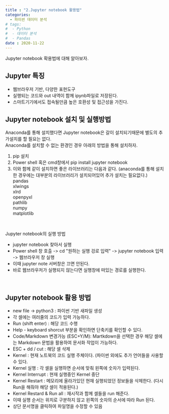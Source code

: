 ```yaml
---
title : "2.Jupyter notebook 활용법"
categories:
  - 파이썬 데이터 분석
# tags:
#  - Python
#  - 데이터 분석
#  - Pandas
date : 2020-11-22
---
```



Jupyter notebook 확용법에 대해 알아보자.  

Jupyter 특징  
---

- 웹브라우저 기반, 다양한 표현도구  
- 실행되는 코드와 out 내역이 함께 ipynb파일로 저장된다.  
- 스마트기기에서도 접속될만큼 높은 호환성 및 접근성을 가진다.  



Jupyter notebook 설치 및 실행방법 
--- 

Anaconda를 통해 설치했다면 Jupyter notebook은 갈이 설치되기때문에 별도의 추가설치를 할 필요는 없다.  
Anaconda를 설치할 수 없는 환경인 경우 아래의 방법을 통해 설치하자.

1. pip 설치 
2. Power shell 혹은 cmd창에서 pip install jupyter notebook 
3. 이와 함께 같이 설치하면 좋은 라이브러리는 다음과 같다.  (anaconda를 통해 설치한 경우에는 대부분의 라이브러리가 설치되어있어 추가 설치는 필요없다.)  
pandas   
xlwings  
xlrd  
openpyxl   
pathlib   
numpy  
matplotlib  
<br>

Jupyter notebook의 실행 방법  
- jupyter notebook 찾아서 실행  
- Power shell 창 호출 -> cd "원하는 실행 겅로 입력"  -> jupyter notebook 입력 -> 웹브라우저 창 실행  
- 이때 jupyter note 서버창은 끄면 안된다.  
- 바로 웹브라우저가 실행되지 않는다면 실행창에 떠있는 경로를 실행한다.  
<br>

Jupyter notebook 활용 방법  
---

- new file -> python3 : 파이썬 기반 새파일 생성
- 각 셀에는 여러줄의 코드가 입력 가능하다. 
- Run (shift enter) : 해당 코드 수행  
- Help - keyboard shorcut 부분을 확인하면 단축키를 확인할 수 있다.  
- Code/Markdown 변경가능 (ESC+Y/M): Martkdown을 선택한 경우 해당 셀에는 Markdown 문법을 활용하여 문서화 작업이 가능하다.  
- ESC + dd / cut : 해당 셀 삭제 
- Kernel : 현재 노트북의 코드 실행 주체이다. (파이썬 외에도 추가 언어들을 사용할 수 있다.
- Kernel 실행 : 각 셀을 실행하면 순서에 맞춰 왼쪽에 숫자가 입력된다. 
- Kernel Interrupt :  현재 실행중인 Kernel 중단 
- Kernel Restart : 메모리에 올라가있던 현재 실행되었던 정보들을 삭제한다. (다시 Run을 해줘야 해당 셀이 적용된다.) 
- Kernel Restard & Run all : 재시작과 함께 셀들을 run 해준다.  
- 이때 실행 순서는 위치로 구분하지 않고 왼쪽의 숫자의 순서에 따라 Run 된다.  
- 상단 문서명을 클릭하여 파일명을 수정할 수 있음  
